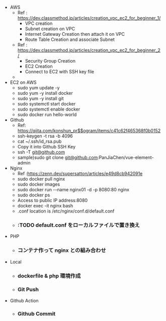 -   AWS
    -   Ref : https://dev.classmethod.jp/articles/creation_vpc_ec2_for_beginner_1/
        -   VPC creation
        -   Subnet creation on VPC
        -   Internet Gateway Creation then attach it on VPC
        -   Route Table Creation and associate Subnet
    -   Ref : https://dev.classmethod.jp/articles/creation_vpc_ec2_for_beginner_2/
        -   Security Group Creation
        -   EC2 Creation
        -   Connect to EC2 with SSH key file
    -
-   EC2 on AWS
    -   sudo yum update -y
    -   sudo yum -y install docker
    -   sudo yum -y install git
    -   sudo systemctl start docker
    -   sudo systemctl enable docker
    -   sudo docker run hello-world
-   Github
    -   Ref: https://qiita.com/konshun_pr$$ogram/items/c41c62f465368f0b0152
    -   ssh-keygen -t rsa -b 4096
    -   cat ~/.ssh/id_rsa.pub
    -   Copy it into Github SSH Key
    -   ssh -T git@github.com
    -   sample)sudo git clone git@github.com:PanJiaChen/vue-element-admin
-   Nginx
    -   Ref :https://zenn.dev/supersatton/articles/e49d8cb942091e
    -   sudo docker pull nginx
    -   sudo docker images
    -   sudo docker run --name nginx01 -d -p 8080:80 nginx
    -   sudo docker ps
    -   Access to public IP address:8080
    -   docker exec -it nginx bash
    -   .conf location is /etc/nginx/conf.d/default.conf
    -   ### :TODO default.conf をローカルファイルで置き換え
-   PHP
    -   ### コンテナ作って nginx との組み合わせ
-   Local
    -   ### dockerfile & php 環境作成
    -   ### Git Push
-   Github Action
    -   ### Github Commit
